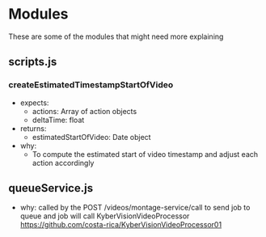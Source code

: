 # Modules

These are some of the modules that might need more explaining

## scripts.js

### createEstimatedTimestampStartOfVideo

- expects:
  - actions: Array of action objects
  - deltaTime: float
- returns:
  - estimatedStartOfVideo: Date object
- why:
  - To compute the estimated start of video timestamp and adjust each action accordingly

## queueService.js

- why: called by the POST /videos/montage-service/call to send job to queue and job will call KyberVisionVideoProcessor https://github.com/costa-rica/KyberVisionVideoProcessor01
